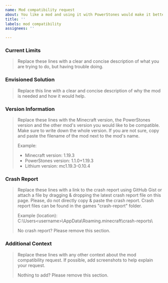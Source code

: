 ```yaml
---
name: Mod compatibility request
about: You like a mod and using it with PowerStones would make it better
title: ''
labels: mod compatibility
assignees: ''

---
```


### Current Limits
> Replace these lines with a clear and concise description of what you are trying to do, but having
> trouble doing.

### Envisioned Solution
> Replace this line with a clear and concise description of why the mod is needed and how it would help.

### Version Information
> Replace these lines with the Minecraft version, the PowerStones version and the other mod's version
> you would like to be compatible. Make sure to write down the whole version. If you are not sure,
> copy and paste the filename of the mod next to the mod's name.
>
> Example:
> - Minecraft version: 1.19.3
> - PowerStones version: 1.1.0+1.19.3
> - Lithium version: mc1.19.3-0.10.4

### Crash Report
> Replace these lines with a link to the crash report using GitHub Gist or attach a file by dragging &
> dropping the latest crash report file on this page. Please, do not directly copy & paste the crash report.
> Crash report files can be found in the games "crash-report" folder.
>
> Example (location): C:\Users\<username>\AppData\Roaming\.minecraft\crash-reports\
>
> No crash report? Please remove this section.

### Additional Context
> Replace these lines with any other context about the mod compatibility request.
> If possible, add screenshots to help explain your request.
>
> Nothing to add? Please remove this section.
